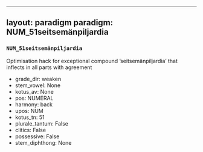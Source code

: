 
---
layout: paradigm
paradigm: NUM_51seitsemänpiljardia
---
### ` NUM_51seitsemänpiljardia `

Optimisation hack for exceptional compound ’seitsemänpiljardia’ that inflects in all parts with agreement
* grade_dir: weaken
* stem_vowel: None
* kotus_av: None
* pos: NUMERAL
* harmony: back
* upos: NUM
* kotus_tn: 51
* plurale_tantum: False
* clitics: False
* possessive: False
* stem_diphthong: None

